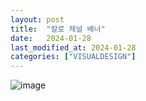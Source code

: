 ```yaml
---
layout: post
title:  "칼로 채널 배너"
date:   2024-01-28
last_modified_at: 2024-01-28
categories: ["VISUALDESIGN"]
---
```


![image](https://github.com/whoisrealminjueun/images/blob/main/%EC%B9%BC%EB%A1%9C.png?raw=true)
